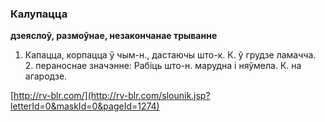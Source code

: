 ### Калупацца
**дзеяслоў, размоўнае, незакончанае трыванне**

1. Капацца, корпацца ў чым-н., дастаючы што-к. К. ў грудзе ламачча. 2. пераноснае значэнне: Рабіць што-н. марудна і няўмела. К. на агародзе.

<a rel="author">[http://rv-blr.com/](http://rv-blr.com/slounik.jsp?letterId=0&maskId=0&pageId=1274)</a>
